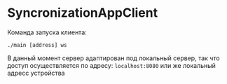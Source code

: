 # SyncronizationAppClient
Команда запуска клиента:
```
./main [address] ws
```
В данный момент сервер адаптирован под локальный сервер, так что доступ осуществляется по адресу: ```localhost:8080``` или же локальный адресс устройства

